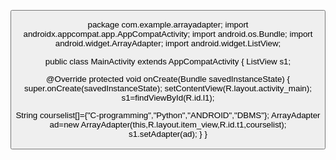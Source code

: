 
<?xml version="1.0" encoding="utf-8"?>
<RelativeLayout xmlns:android="http://schemas.android.com/apk/res/android"
    xmlns:app="http://schemas.android.com/apk/res-auto"
    xmlns:tools="http://schemas.android.com/tools"
    android:layout_width="match_parent"
    android:layout_height="match_parent"
    tools:context=".insert">
    <LinearLayout
        android:layout_width="match_parent"
        android:layout_height="match_parent"
        android:orientation="vertical">
        <EditText
            android:id="@+id/editText3"
            android:layout_width="match_parent"
            android:layout_height="62dp"
            android:ems="10"
            android:hint="ENTER USERNAME"
            android:inputType="textPersonName" />
        <EditText
            android:id="@+id/editText4"
            android:layout_width="match_parent"
            android:layout_height="62dp"
            android:ems="10"
            android:hint="ENTER PASSWORD"
            android:inputType="textPassword" />
        <Button
            android:id="@+id/button3"
            android:layout_width="match_parent"
            android:layout_height="74dp"
            android:text="REGISTER" />
    </LinearLayout>
</RelativeLayout>


package com.example.arrayadapter;
import androidx.appcompat.app.AppCompatActivity; import android.os.Bundle;
import android.widget.ArrayAdapter; import android.widget.ListView;

public class MainActivity extends AppCompatActivity { ListView s1;


@Override
protected void onCreate(Bundle savedInstanceState) { super.onCreate(savedInstanceState); setContentView(R.layout.activity_main); s1=findViewById(R.id.l1);
 
String courselist[]={"C-programming","Python","ANDROID","DBMS"};
ArrayAdapter<String> ad=new ArrayAdapter<String>(this,R.layout.item_view,R.id.t1,courselist); s1.setAdapter(ad);
}
}
